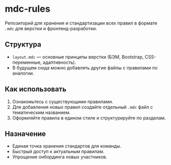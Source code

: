 # mdc-rules

Репозиторий для хранения и стандартизации всех правил в формате `.mdc` для верстки и фронтенд-разработки.

## Структура
- `layout.mdc` — основные принципы верстки (БЭМ, Bootstrap, CSS-переменные, адаптивность).
- В будущем сюда можно добавлять другие файлы с правилами по аналогии.

## Как использовать
1. Ознакомьтесь с существующими правилами.
2. Для добавления новых правил создайте отдельный `.mdc` файл с тематическим названием.
3. Оформляйте правила в едином стиле и структурируйте по разделам.

## Назначение
- Единая точка хранения стандартов для команды.
- Быстрый доступ к актуальным правилам.
- Упрощение онбординга новых участников.
